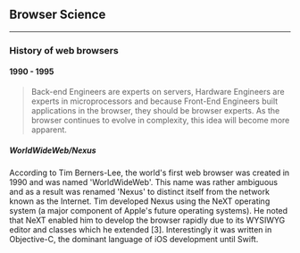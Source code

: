 ## Browser Science

---

### History of web browsers

#### 1990 - 1995

> Back-end Engineers are experts on servers, Hardware Engineers are experts in microprocessors and because Front-End Engineers built applications in the browser, they should be browser experts. As the browser continues to evolve in complexity, this idea will become more apparent.

##### WorldWideWeb/Nexus

According to Tim Berners-Lee, the world's first web browser was created in 1990 and was named 'WorldWideWeb'. This name was rather ambiguous and as a result was renamed 'Nexus' to distinct itself from the network known as the Internet. Tim developed Nexus using the NeXT operating system \(a major component of Apple's future operating systems\). He noted that NeXT enabled him to develop the browser rapidly due to its WYSIWYG editor and classes which he extended \[3\]. Interestingly it was written in Objective-C, the dominant language of iOS development until Swift.

